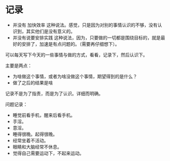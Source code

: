 # 记录

- 并没有 加快效率 这种说法。感觉，只是因为对别的事情认识的不够，没有认识到，其实他们是没有意义的。
- 并没有说要安排实践 这种说法，因为，只要做的一切都是围绕目标的，就是最好的安排了，加速是有点问题的。（需要再仔细想下）。

可以每天写下今天的一些事情与做的方式，看看，记录下，然后认识下。

主要是两点：

- 为啥做这个事情，或者为啥没做这个事情，期望得到的是什么？
- 做了之后的结果是啥


记录不是为了指责，而是为了认识。详细而明确。



问题记录：

- 睡觉前看手机，醒来后看手机。
- 手淫。
- 意淫。
- 睡得很晚。起得很晚。
- 经常坐着不活动。
- 眼睛和大脑经常不休息。
- 觉得自己需要运动下，不起来运动。